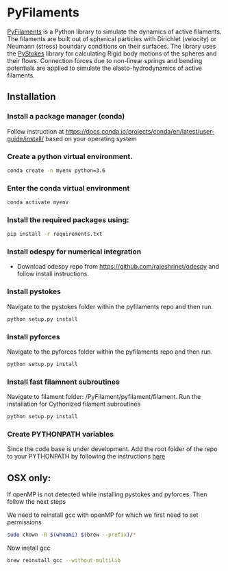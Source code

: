 # PyFilaments

[PyFilaments](https://github.com/deepakkrishnamurthy/PyFilaments) is a Python library to simulate the dynamics of active filaments. The filaments are built out of spherical particles with Dirichlet (velocity) or Neumann (stress) boundary conditions on their surfaces. The library uses the [PyStokes](https://gitlab.com/rajeshrinet/pystokes) library for calculating Rigid body motions of the spheres and their flows. Connection forces due to non-linear springs and bending potentials are applied to simulate the elasto-hydrodynamics of active filaments.  

## Installation

### Install a package manager (conda)
  Follow instruction at https://docs.conda.io/projects/conda/en/latest/user-guide/install/ based on your operating system
  
### Create a python virtual environment.
```bash
conda create -n myenv python=3.6
```
### Enter the conda virtual environment

```bash
conda activate myenv 
```
### Install the required packages using:

```bash
pip install -r requirements.txt
```
### Install odespy for numerical integration

- Download odespy repo from https://github.com/rajeshrinet/odespy and follow install instructions.

### Install pystokes

Navigate to the pystokes folder within the pyfilaments repo and then run.
```bash
python setup.py install
```
### Install pyforces

Navigate to the pyforces folder within the pyfilaments repo and then run.
```bash
python setup.py install
```

### Install fast filamnent subroutines

Navigate to filament folder: /PyFilament/pyfilament/filament.
Run the installation for Cythonized filament subroutines
```bash
python setup.py install
```

### Create PYTHONPATH variables
Since the code base is under development. Add the root folder of the repo to your PYTHONPATH by following the instructions [here](https://bic-berkeley.github.io/psych-214-fall-2016/using_pythonpath.html)


## OSX only: 
If openMP is not detected while installing pystokes and pyforces. Then follow the next steps

We need to reinstall gcc with openMP for which we first need to set permissions
```bash
sudo chown -R $(whoami) $(brew --prefix)/*
```
Now install gcc
```bash
brew reinstall gcc --without-multilib
```








